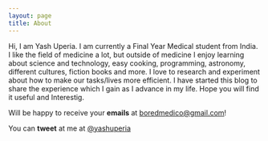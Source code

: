 ```yaml
---
layout: page
title: About
---
```


Hi, I am Yash Uperia. I am currently a Final Year Medical student from India. I like the field of medicine a lot, but outside of medicine I enjoy learning about science and technology, easy cooking, programming, astronomy, different cultures, fiction books and more. I love to research and experiment about how to make our tasks/lives more efficient. I have started this blog to share the experience which I gain as I advance in my life. Hope you will find it useful and Interestig.

Will be happy to receive your **emails** at [boredmedico@gmail.com]()!

You can **tweet** at me at [@yashuperia]()
